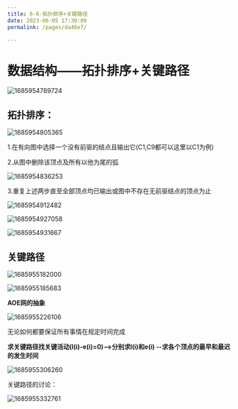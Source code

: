 ```yaml
---
title: 6-6-拓扑排序+关键路径
date: 2023-06-05 17:30:09
permalink: /pages/da46e7/

---
```

数据结构——拓扑排序+关键路径
===============

![1685954789724](/assets/1685954789724.png)

## **拓扑排序：**

![1685954805365](/assets/1685954805365.png)

1.在有向图中选择一个没有前驱的结点且输出它(C1,C9都可以这里以C1为例)

2.从图中删除该顶点及所有以他为尾的弧

![1685954836253](/assets/1685954836253.png)

3.重复上述两步直至全部顶点均已输出或图中不存在无前驱结点的顶点为止

![1685954912482](/assets/1685954912482.png)

![1685954927058](/assets/1685954927058.png)

![1685954931667](/assets/1685954931667.png)

## **关键路径**

![1685955182000](/assets/1685955182000.png)



![1685955185683](/assets/1685955185683.png)

**AOE网的抽象**

![1685955226106](/assets/1685955226106.png)

无论如何都要保证所有事情在规定时间完成

**求关键路径找关键活动(l(i)-e(i)=0)-->分别求l(i)和e(i) --求各个顶点的最早和最迟的发生时间**

![1685955306260](/assets/1685955306260.png)

关键路径的讨论：

![1685955332761](/assets/1685955332761.png)

  

  

  


